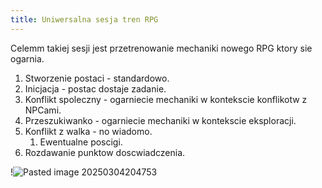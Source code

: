 ```yaml
---
title: Uniwersalna sesja tren RPG
---
```





Celemm takiej sesji jest przetrenowanie mechaniki nowego RPG ktory sie ogarnia. 

1. Stworzenie postaci - standardowo.
2. Inicjacja - postac dostaje zadanie. 
3. Konflikt spoleczny - ogarniecie mechaniki w kontekscie konflikotw z NPCami.
4. Przeszukiwanko  - ogarniecie mechaniki w kontekscie eksploracji.
5. Konflikt z walka - no  wiadomo. 
	1. Ewentualne poscigi.
6. Rozdawanie punktow doscwiadczenia. 



!![Pasted image 20250304204753](/images/Pasted%20image%2020250304204753.png)